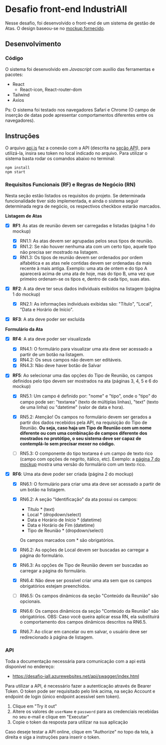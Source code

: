 # Desafio front-end IndustriAll

Nesse desafio, foi desenvolvido o front-end de um sistema de gestão de Atas. O design baseou-se no [mockup fornecido](https://www.figma.com/file/kfO4pi7kyCRjuZQV3WMtcy/iMeets).


## Desenvolvimento

### Código

O sistema foi desenvolvido em _Javascript_ com auxilio das ferramentas e pacotes:
- React
  - React-icon, React-router-dom
- Tailwind
- Axios

Ps: O sistema foi testado nos navegadores Safari e Chrome (O campo de inserção de datas pode apresentar comportamentos diferentes entre os navegadores).

## Instruções

O arquivo [api.js](./src/services/api.js) faz a conexão com a API (descrita na [seção API](#API)), para utilizá-la, insira seu token no local indicado no arquivo.
Para utilizar o sistema basta rodar os comandos abaixo no terminal:
```
npm install
npm start
```

### Requisitos Funcionais (RF) e Regras de Negócio (RN)
Nesta seção estão listados os requisitos do projeto. Se determinada funcionalidade tiver sido implementada, e ainda o sistema seguir determinada regra de negócio, os respectivos checkbox estarão marcados.

**Listagem de Atas**

- [x] **RF1**: As atas de reunião devem ser carregadas e listadas (página 1 do mockup)

  - [x] RN1.1: As atas devem ser agrupadas pelos seus tipos de reunião.
  - [x] RN1.2: Se não houver nenhuma ata com um certo tipo, aquele tipo não precisa ser mostrado na listagem.
  - [x] RN1.3: Os tipos de reunião devem ser ordenados por ordem alfabética e as atas nele contidas devem ser ordenadas da mais recente à mais antiga.
    Exemplo: uma ata de ontem e do tipo A aparecerá acima de uma ata de hoje, mas do tipo B, uma vez que primeiro ordenam-se os tipos e, dentro de cada tipo, suas atas.

- [x] **RF2**: A ata deve ter seus dados individuais exibidos na listagem (página 1 do mockup)

  - [x] RN2.1: As informações individuais exibidas são: "Título", "Local", "Data e Horário de Início".

- [x] **RF3**: A ata deve poder ser excluída

**Formulário da Ata**

- [x] **RF4**: A ata deve poder ser visualizada

  - [x] RN4.1: O formulário para visualizar uma ata deve ser acessado a partir de um botão na listagem.
  - [x] RN4.2: Os seus campos não devem ser editáveis.
  - [x] RN4.3: Não deve haver botão de Salvar

- [x] **RF5**: Ao selecionar uma das opções do Tipo de Reunião, os campos definidos pelo tipo devem ser mostrados na ata (páginas 3, 4, 5 e 6 do mockup)

  - [x] RN5.1: Um campo é definido por: "nome" e "tipo", onde o "tipo" do campo pode ser: "textarea" (texto de múltiplas linhas), "text" (texto de uma linha) ou "datetime" (valor de data e hora).

  - [x] RN5.2: Atenção! Os campos no formulário devem ser gerados a partir dos dados recebidos pela API, na requisição do Tipo de Reunião. **Ou seja, caso haja um Tipo de Reunião com um nome diferente ou com uma combinação de campos diferente dos mostrados no protótipo, o seu sistema deve ser capaz de contemplá-lo sem precisar mexer no código.**

  - [ ] RN5.3: O componente do tipo textarea é um campo de texto rico (campo com opções de negrito, itálico, etc). Exemplo: a [página 7 do mockup](https://www.figma.com/file/kfO4pi7kyCRjuZQV3WMtcy/iMeets?node-id=81%3A371) mostra uma versão do formulário com um texto rico.

- [x] **RF6**: Uma ata deve poder ser criada (página 2 do mockup)

  - [x] RN6.1: O formulário para criar uma ata deve ser acessado a partir de um botão na listagem.
  - [x] RN6.2: A seção "Identificação" da ata possui os campos:

    - Título \* (text)
    - Local \* (dropdown/select)
    - Data e Horário de Início \* (datetime)
    - Data e Horário de Fim (datetime)
    - Tipo de Reunião \* (dropdown/select)

    Os campos marcados com \* são obrigatórios.

  - [x] RN6.2: As opções de Local devem ser buscadas ao carregar a página do formulário.
  - [x] RN6.3: As opções de Tipo de Reunião devem ser buscadas ao carregar a página do formulário.
  - [x] RN6.4: Não deve ser possível criar uma ata sem que os campos obrigatórios estejam preenchidos.
  - [ ] RN6.5: Os campos dinâmicos da seção "Conteúdo da Reunião" são opcionais.
  - [x] RN6.6: Os campos dinâmicos da seção "Conteúdo da Reunião" são obrigatórios. OBS: Caso você queira aplicar essa RN, ela substituirá o comportamento dos campos dinâmicos descritos na RN6.5.
  - [x] RN6.7: Ao clicar em cancelar ou em salvar, o usuário deve ser redirecionado à página de listagem.

### API

Toda a documentação necessária para comunicação com a api está disponível no endereço:

- https://desafio-iall.azurewebsites.net/api/swagger/index.html

Para utilizar a API, é necessário fazer a autenticação através de Bearer Token. O token pode ser requisitado pelo link acima, na seção Account e endpoint de login (único endpoint acessível sem token).

1. Clique em "Try it out"
2. Altere os valores de `userName` e `password` para as credenciais recebidas no seu e-mail e clique em "Executar"
3. Copie o token da resposta para utilizar na sua aplicação

Caso deseje testar a API online, clique em "Authorize" no topo da tela, à direita e siga a instruções para inserir o token.
